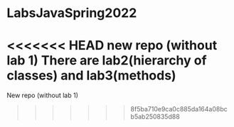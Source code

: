 # LabsJavaSpring2022
<<<<<<< HEAD
new repo (without lab 1)
There are lab2(hierarchy of classes) and lab3(methods)
=======

New repo (without lab 1)
>>>>>>> 8f5ba710e9ca0c885da164a08bcb5ab250835d88
